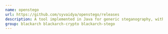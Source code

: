 ```yaml
---
name: openstego
url: https://github.com/syvaidya/openstego/releases
description: A tool implemented in Java for generic steganography, with support for password-based encryption of the data.
group: blackarch blackarch-crypto blackarch-stego
---
```


